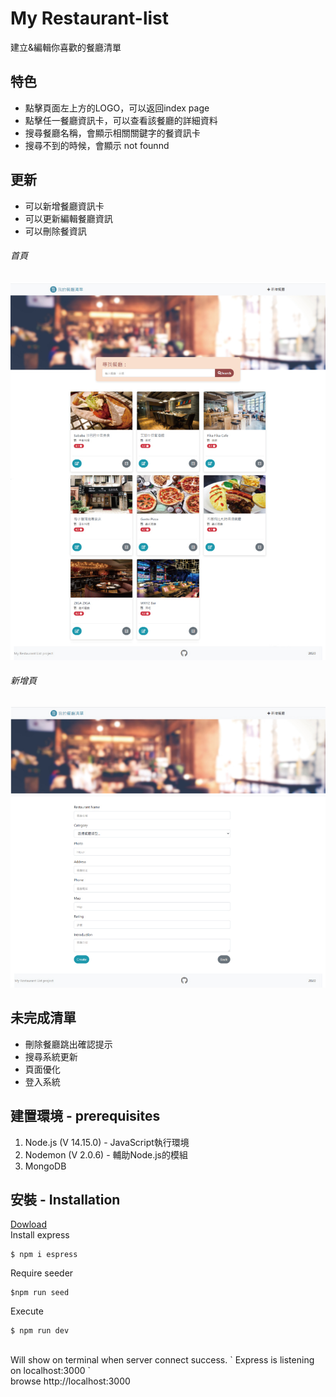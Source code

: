 # My Restaurant-list
建立&編輯你喜歡的餐廳清單
## 特色
* 點擊頁面左上方的LOGO，可以返回index page
* 點擊任一餐廳資訊卡，可以查看該餐廳的詳細資料
* 搜尋餐廳名稱，會顯示相關關鍵字的餐資訊卡
* 搜尋不到的時候，會顯示 not founnd
## 更新
* 可以新增餐廳資訊卡
* 可以更新編輯餐廳資訊
* 可以刪除餐資訊
###### 首頁
![image](https://github.com/Ace1862020/Restaurant-list-remote/blob/master/resran-index.jpg)
###### 新增頁
![image](https://github.com/Ace1862020/Restaurant-list-remote/blob/master/resran-create.jpg)

## 未完成清單
* 刪除餐廳跳出確認提示
* 搜尋系統更新
* 頁面優化
* 登入系統


## 建置環境 - prerequisites
1. Node.js (V 14.15.0) - JavaScript執行環境
2. Nodemon (V 2.0.6) - 輔助Node.js的模組
3. MongoDB

## 安裝 - Installation
[Dowload](https://github.com/Ace1862020/Restaurant-list-remote/archive/master.zip)<br>
Install express
```
$ npm i espress
```
Require seeder
```
$npm run seed
```
Execute
```
$ npm run dev
```
<br>
Will show on terminal when server connect success.
`
Express is listening on localhost:3000
`
<br>
browse http://localhost:3000
